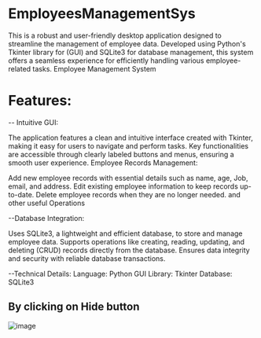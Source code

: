 # EmployeesManagementSys
This is a robust and user-friendly desktop application designed to streamline the management of employee data. Developed using Python's Tkinter library for (GUI) and SQLite3 for database management, this system offers a seamless experience for efficiently handling various employee-related tasks.
Employee Management System
 
# Features:
-- Intuitive GUI:

The application features a clean and intuitive interface created with Tkinter, making it easy for users to navigate and perform tasks.
Key functionalities are accessible through clearly labeled buttons and menus, ensuring a smooth user experience.
Employee Records Management:

Add new employee records with essential details such as name, age, Job, email, and address.
Edit existing employee information to keep records up-to-date.
Delete employee records when they are no longer needed.
and other useful Operations

--Database Integration:

Uses SQLite3, a lightweight and efficient database, to store and manage employee data.
Supports operations like creating, reading, updating, and deleting (CRUD) records directly from the database.
Ensures data integrity and security with reliable database transactions.
 
--Technical Details:
Language: Python
GUI Library: Tkinter
Database: SQLite3



## By clicking on Hide button
![image](https://github.com/user-attachments/assets/09e3c06d-0471-4259-aafc-7e1c88a1ed66)

